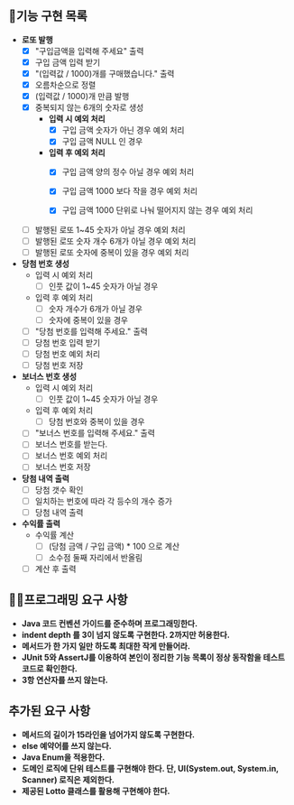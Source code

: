 ## 🎯기능 구현 목록

- **로또 발행**
    - [X] "구입금액을 입력해 주세요" 출력
    - [X] 구입 금액 입력 받기
    - [X] "(입력값 / 1000)개를 구매했습니다." 출력
    - [X] 오름차순으로 정렬
    - [X] (입력값 / 1000)개 만큼 발행
    - [X] 중복되지 않는 6개의 숫자로 생성
        - **입력 시 예외 처리**
            - [X] 구입 금액 숫자가 아닌 경우 예외 처리
            - [X] 구입 금액 NULL 인 경우
        - **입력 후 예외 처리**
            - [X] 구입 금액 양의 정수 아닐 경우 예외 처리
            - [X] 구입 금액 1000 보다 작을 경우 예외 처리
            - [X] 구입 금액 1000 단위로 나눠 떨어지지 않는 경우 예외 처리

   
    - [ ] 발행된 로또 1~45 숫자가 아닐 경우 예외 처리
    - [ ] 발행된 로또 숫자 개수 6개가 아닐 경우 예외 처리
    - [ ] 발행된 로또 숫자에 중복이 있을 경우 예외 처리

- **당첨 번호 생성**
    - 입력 시 예외 처리
        - [ ] 인풋 값이 1~45 숫자가 아닐 경우
    - 입력 후 예외 처리
        - [ ] 숫자 개수가 6개가 아닐 경우
        - [ ] 숫자에 중복이 있을 경우
    - [ ] "당첨 번호를 입력해 주세요." 출력
    - [ ] 당첨 번호 입력 받기
    - [ ] 당첨 번호 예외 처리
    - [ ] 당첨 번호 저장

- **보너스 번호 생성**
    - 입력 시 예외 처리
        - [ ] 인풋 값이 1~45 숫자가 아닐 경우
    - 입력 후 예외 처리
        - [ ] 당첨 번호와 중복이 있을 경우
    - [ ] "보너스 번호를 입력해 주세요." 출력
    - [ ] 보너스 번호를 받는다.
    - [ ] 보너스 번호 예외 처리
    - [ ] 보너스 번호 저장

- **당첨 내역 출력**
    - [ ] 당첨 갯수 확인
    - [ ] 일치하는 번호에 따라 각 등수의 개수 증가
    - [ ] 당첨 내역 출력

- **수익률 출력**
    - 수익률 계산
        - [ ] (당첨 금액 / 구입 금액) * 100 으로 계산
        - [ ] 소수점 둘째 자리에서 반올림
    - [ ] 계산 후 출력

## 👨‍💻프로그래밍 요구 사항

- **Java 코드 컨벤션 가이드를 준수하며 프로그래밍한다.**
- **indent depth 를 3이 넘지 않도록 구현한다. 2까지만 허용한다.**
- **메서드가 한 가지 일만 하도록 최대한 작게 만들어라.**
- **JUnit 5와 AssertJ를 이용하여 본인이 정리한 기능 목록이 정상 동작함을 테스트 코드로 확인한다.**
- **3항 연산자를 쓰지 않는다.**

## 추가된 요구 사항
- **메서드의 길이가 15라인을 넘어가지 않도록 구현한다.**
- **else 예약어를 쓰지 않는다.**
- **Java Enum을 적용한다.**
- **도메인 로직에 단위 테스트를 구현해야 한다. 단, UI(System.out, System.in, Scanner) 로직은 제외한다.**
- **제공된 Lotto 클래스를 활용해 구현해야 한다.**

